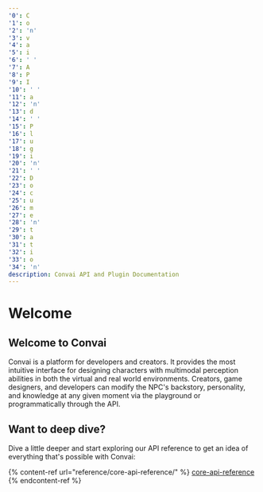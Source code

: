 ```yaml
---
'0': C
'1': o
'2': 'n'
'3': v
'4': a
'5': i
'6': ' '
'7': A
'8': P
'9': I
'10': ' '
'11': a
'12': 'n'
'13': d
'14': ' '
'15': P
'16': l
'17': u
'18': g
'19': i
'20': 'n'
'21': ' '
'22': D
'23': o
'24': c
'25': u
'26': m
'27': e
'28': 'n'
'29': t
'30': a
'31': t
'32': i
'33': o
'34': 'n'
description: Convai API and Plugin Documentation
---
```


# Welcome

## Welcome to Convai

Convai is a platform for developers and creators. It provides the most intuitive interface for designing characters with multimodal perception abilities in both the virtual and real world environments. Creators, game designers, and developers can modify the NPC's backstory, personality, and knowledge at any given moment via the playground or programmatically through the API.

## Want to deep dive?

Dive a little deeper and start exploring our API reference to get an idea of everything that's possible with Convai:

{% content-ref url="reference/core-api-reference/" %}
[core-api-reference](reference/core-api-reference/)
{% endcontent-ref %}
